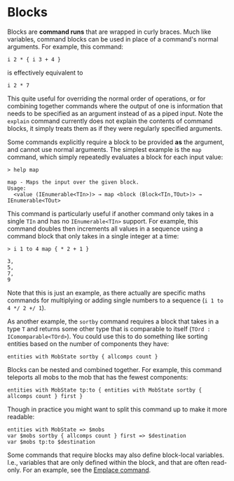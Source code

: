 # Blocks

Blocks are **command runs** that are wrapped in curly braces. Much like variables, command blocks can be used in place of a command's normal arguments. For example, this command:
```
i 2 * { i 3 + 4 }
```
is effectively equivalent to
```
i 2 * 7
```

This quite useful for overriding the normal order of operations, or for combining together commands where the output of one is information that needs to be specified as an argument instead of as a piped input. Note the `explain` command currently does not explain the contents of command blocks, it simply treats them as if they were regularly specified arguments.

Some commands explicitly require a block to be provided **as** the argument, and cannot use normal arguments. The simplest example is the `map` command, which simply repeatedly evaluates a block for each input value:
```
> help map

map - Maps the input over the given block.
Usage:
  <value (IEnumerable<TIn>)> → map <block (Block<TIn,TOut>)> → IEnumerable<TOut>
```
This command is particularly useful if another command only takes in a single `TIn` and has no `IEnumerable<TIn>` support. For example, this command doubles then increments all values in a sequence using a command block that only takes in a single integer at a time:
```
> i 1 to 4 map { * 2 + 1 }

3,
5,
7,
9
```
Note that this is just an example, as there actually are specific maths commands for multiplying or adding single numbers to a sequence (`i 1 to 4 */ 2 +/ 1`).

As another example, the `sortby` command requires a block that takes in a type `T` and returns some other type that is comparable to itself  (`TOrd : IComomparable<TOrd>`). You could use this to do something like sorting entities based on the number of components they have:
```
entities with MobState sortby { allcomps count }
```

Blocks can be nested and combined together. For example, this command teleports all mobs to the mob that has the fewest components:
```
entities with MobState tp:to { entities with MobState sortby { allcomps count } first }
```
Though in practice you might want to split this command up to make it more readable:
```
entities with MobState => $mobs
var $mobs sortby { allcomps count } first => $destination
var $mobs tp:to $destination
```

Some commands that require blocks may also define block-local variables. I.e., variables that are only defined within the block, and that are often read-only. For an example, see the [Emplace command](./commands/emplace.md).